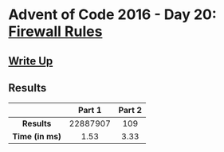 # Advent of Code 2016 - Day 20: [Firewall Rules](https://adventofcode.com/2016/day/20)

## [Write Up](https://codingap.github.io/advent-of-code/writeups/2016/day20)

## Results

|                  | **Part 1** | **Part 2** |
| :--------------: | :--------: | :--------: |
|   **Results**    | 22887907 | 109 |
| **Time (in ms)** | 1.53 | 3.33 |
